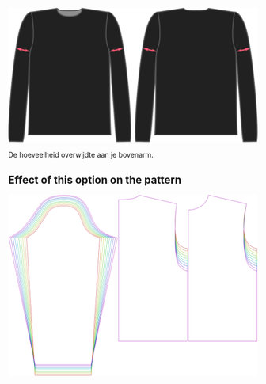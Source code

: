 ![De factor voor biceps overwijdte bij Brian](./bicepsease.svg)

De hoeveelheid overwijdte aan je bovenarm.


## Effect of this option on the pattern
![This image shows the effect of this option by superimposing several variants that have a different value for this option](brian_bicepsease_sample.svg "Effect of this option on the pattern")